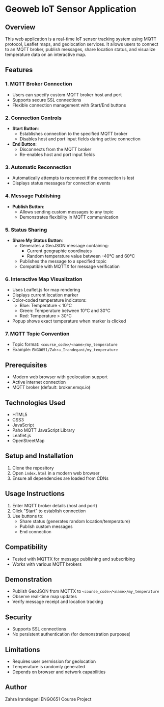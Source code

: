 # Geoweb IoT Sensor Application

## Overview
This web application is a real-time IoT sensor tracking system using MQTT protocol, Leaflet maps, and geolocation services. It allows users to connect to an MQTT broker, publish messages, share location status, and visualize temperature data on an interactive map.

## Features

### 1. MQTT Broker Connection
- Users can specify custom MQTT broker host and port
- Supports secure SSL connections
- Flexible connection management with Start/End buttons

### 2. Connection Controls
- **Start Button**: 
  - Establishes connection to the specified MQTT broker
  - Disables host and port input fields during active connection
- **End Button**: 
  - Disconnects from the MQTT broker
  - Re-enables host and port input fields

### 3. Automatic Reconnection
- Automatically attempts to reconnect if the connection is lost
- Displays status messages for connection events

### 4. Message Publishing
- **Publish Button**:
  - Allows sending custom messages to any topic
  - Demonstrates flexibility in MQTT communication

### 5. Status Sharing
- **Share My Status Button**:
  - Generates a GeoJSON message containing:
    - Current geographic coordinates
    - Random temperature value between -40°C and 60°C
  - Publishes the message to a specified topic
  - Compatible with MQTTX for message verification

### 6. Interactive Map Visualization
- Uses Leaflet.js for map rendering
- Displays current location marker
- Color-coded temperature indicators:
  - Blue: Temperature < 10°C
  - Green: Temperature between 10°C and 30°C
  - Red: Temperature > 30°C
- Popup shows exact temperature when marker is clicked

### 7. MQTT Topic Convention
- Topic format: `<course_code>/<name>/my_temperature`
- Example: `ENGO651/Zahra_Irandegani/my_temperature`

## Prerequisites
- Modern web browser with geolocation support
- Active internet connection
- MQTT broker (default: broker.emqx.io)

## Technologies Used
- HTML5
- CSS3
- JavaScript
- Paho MQTT JavaScript Library
- Leaflet.js
- OpenStreetMap

## Setup and Installation
1. Clone the repository
2. Open `index.html` in a modern web browser
3. Ensure all dependencies are loaded from CDNs

## Usage Instructions
1. Enter MQTT broker details (host and port)
2. Click "Start" to establish connection
3. Use buttons to:
   - Share status (generates random location/temperature)
   - Publish custom messages
   - End connection

## Compatibility
- Tested with MQTTX for message publishing and subscribing
- Works with various MQTT brokers

## Demonstration
- Publish GeoJSON from MQTTX to `<course_code>/<name>/my_temperature`
- Observe real-time map updates
- Verify message receipt and location tracking

## Security
- Supports SSL connections
- No persistent authentication (for demonstration purposes)

## Limitations
- Requires user permission for geolocation
- Temperature is randomly generated
- Depends on browser and network capabilities


## Author
Zahra Irandegani
ENGO651 Course Project